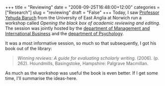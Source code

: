 +++
title = "Reviewing"
date = "2008-09-25T16:48:00+12:00"
categories = ["Research"]
slug = "reviewing"
draft = "False"
+++
Today, I saw [Professor Yehuda
Baruch](http://www.uea.ac.uk/nbs/people/People/Academic/Yehuda+Baruch)
from the University of East Anglia at Norwich run a workshop called
_Opening the black box of academic reviewing and editing_. The
session was jointly hosted by the [department of Management and
International
Business](http://www.business.auckland.ac.nz/comwebContent/sitemanager/index.cfm?fs=pgv&pageid=23121) and the [department of
Psychology](http://www.psych.auckland.ac.nz/).

It was a most informative session, so much so that subsequently, I
got his book out of the library:


> _Winning reviews: A guide for evaluating scholarly writing_. (2006). (p. 262).
Houndmills, Basingstoke, Hampshire: Palgrave Macmillan. 

As much as the workshop was useful the book is even better. If I get
some time, I'll summarise the ideas-here.

